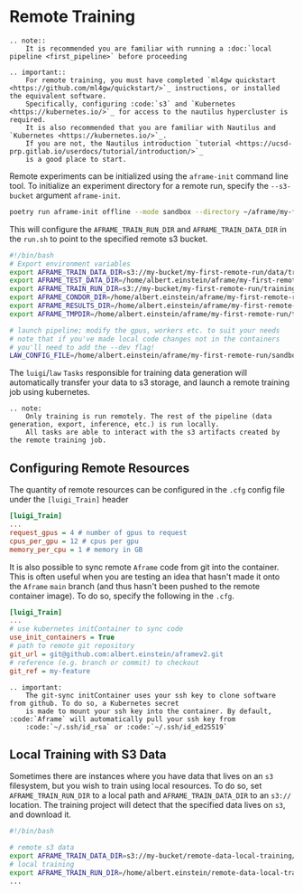 Remote Training
===============
```{eval-rst}
.. note::
    It is recommended you are familiar with running a :doc:`local pipeline <first_pipeline>` before proceeding
```

```{eval-rst}
.. important::
    For remote training, you must have completed `ml4gw quickstart <https://github.com/ml4gw/quickstart/>`_ instructions, or installed the equivalent software. 
    Specifically, configuring :code:`s3` and `Kubernetes <https://kubernetes.io/>`_ for access to the nautilus hypercluster is required. 
    It is also recommended that you are familiar with Nautilus and `Kubernetes <https://kubernetes.io/>`_. 
    If you are not, the Nautilus introduction `tutorial <https://ucsd-prp.gitlab.io/userdocs/tutorial/introduction/>`_
    is a good place to start.
```

Remote experiments can be initialized using the `aframe-init` command line tool.
To initialize an experiment directory for a remote run, specify the `--s3-bucket` argument `aframe-init`.

```bash
poetry run aframe-init offline --mode sandbox --directory ~/aframe/my-first-remote-run --s3-bucket s3://my-bucket/my-first-remote-run
```

This will configure the `AFRAME_TRAIN_RUN_DIR` and `AFRAME_TRAIN_DATA_DIR` in the `run.sh` to point to the specified remote s3 bucket.

```bash
#!/bin/bash
# Export environment variables
export AFRAME_TRAIN_DATA_DIR=s3://my-bucket/my-first-remote-run/data/train
export AFRAME_TEST_DATA_DIR=/home/albert.einstein/aframe/my-first-remote-run/data/test
export AFRAME_TRAIN_RUN_DIR=s3://my-bucket/my-first-remote-run/training
export AFRAME_CONDOR_DIR=/home/albert.einstein/aframe/my-first-remote-run/condor
export AFRAME_RESULTS_DIR=/home/albert.einstein/aframe/my-first-remote-run/results
export AFRAME_TMPDIR=/home/albert.einstein/aframe/my-first-remote-run/tmp/

# launch pipeline; modify the gpus, workers etc. to suit your needs
# note that if you've made local code changes not in the containers
# you'll need to add the --dev flag!
LAW_CONFIG_FILE=/home/albert.einstein/aframe/my-first-remote-run/sandbox.cfg poetry run --directory /home/albert.einstein/projects/aframev2 law run aframe.pipelines.sandbox.Sandbox --workers 5 --gpus 0
```

The `luigi`/`law` `Tasks` responsible for training data generation will automatically transfer your data to s3 storage, and launch a remote training job using kubernetes. 

```{eval-rst}
.. note:
    Only training is run remotely. The rest of the pipeline (data generation, export, inference, etc.) is run locally. 
    All tasks are able to interact with the s3 artifacts created by the remote training job.
```

## Configuring Remote Resources
The quantity of remote resources can be configured in the `.cfg` config file under the `[luigi_Train]` header

```cfg
[luigi_Train]
...
request_gpus = 4 # number of gpus to request
cpus_per_gpu = 12 # cpus per gpu
memory_per_cpu = 1 # memory in GB
```

It is also possible to sync remote `Aframe` code from git into the container. This is often useful when you are testing an idea that hasn't made 
it onto the `Aframe` `main` branch (and thus hasn't been pushed to the remote container image). To do so, specify the following 
in the `.cfg`.


```cfg
[luigi_Train]
...
# use kubernetes initContainer to sync code
use_init_containers = True
# path to remote git repository
git_url = git@github.com:albert.einstein/aframev2.git
# reference (e.g. branch or commit) to checkout
git_ref = my-feature
```

```{eval-rst}
.. important:
    The git-sync initContainer uses your ssh key to clone software from github. To do so, a Kubernetes secret 
    is made to mount your ssh key into the container. By default, :code:`Aframe` will automatically pull your ssh key from
    :code:`~/.ssh/id_rsa` or :code:`~/.ssh/id_ed25519`
```

## Local Training with S3 Data
Sometimes there are instances where you have data that lives on an `s3` filesystem, but you wish to train using local resources. To do so, 
set `AFRAME_TRAIN_RUN_DIR` to a local path and `AFRAME_TRAIN_DATA_DIR` to an `s3://` location. The training project will detect that the specified data
lives on `s3`, and download it. 


```bash
#!/bin/bash

# remote s3 data 
export AFRAME_TRAIN_DATA_DIR=s3://my-bucket/remote-data-local-training/data/train
# local training 
export AFRAME_TRAIN_RUN_DIR=/home/albert.einstein/remote-data-local-training/training
...
```
